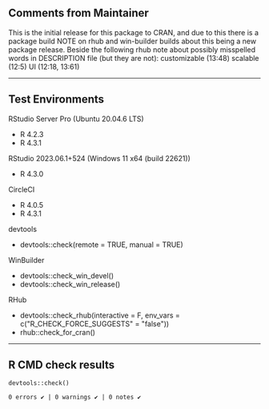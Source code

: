 ## Comments from Maintainer

This is the initial release for this package to CRAN, and due to this there is a package build NOTE on rhub and win-builder builds about this being a new package release. Beside the following rhub note about possibly misspelled words in DESCRIPTION file (but they are not):
  customizable (13:48)
  scalable (12:5)
  UI (12:18, 13:61)

---  
    
## Test Environments
    

RStudio Server Pro (Ubuntu 20.04.6 LTS)  

* R 4.2.3
* R 4.3.1

RStudio 2023.06.1+524 (Windows 11 x64 (build 22621))

* R 4.3.0

CircleCI

* R 4.0.5
* R 4.3.1

devtools

* devtools::check(remote = TRUE, manual = TRUE)

WinBuilder

* devtools::check_win_devel()  
* devtools::check_win_release()

RHub

* devtools::check_rhub(interactive = F, env_vars = c("R_CHECK_FORCE_SUGGESTS" = "false"))
* rhub::check_for_cran()

---  
    
## R CMD check results
    
    
```
devtools::check()  

0 errors ✔ | 0 warnings ✔ | 0 notes ✔
```
